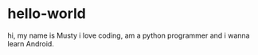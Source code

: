 # hello-world
hi, my name is Musty i love coding, am a python programmer and i wanna learn Android.
